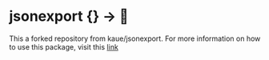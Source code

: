 # jsonexport {} → 📄

This a forked repository from kaue/jsonexport. For more information on how to use this package, visit this [link](https://github.com/kaue/jsonexport)
